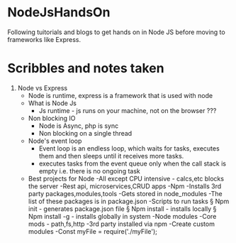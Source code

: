 # NodeJsHandsOn

Following tuitorials and blogs to get hands on in Node JS before moving to frameworks like Express.

# Scribbles and notes taken

1. Node vs Express
   - Node is runtime, express is a framework that is used with node
   - What is Node Js
     - Js runtime - js runs on your machine, not on the browser ???
   - Non blocking IO
     - Node is Async, php is sync
     - Non blocking on a single thread
   - Node's event loop
     - Event loop is an endless loop, which waits for tasks, executes them and then sleeps until it receives more tasks.
     - executes tasks from the event queue only when the call stack is empty i.e. there is no ongoing task
   - Best projects for Node
     -All except CPU intensive - calcs,etc blocks the server
     -Rest api, microservices,CRUD apps
     -Npm
     -Installs 3rd party packages,modules,tools
     -Gets stored in node_modules
     -The list of these packages is in package.json
     -Scripts to run tasks
     § Npm init - generates package.json file
     § Npm install - installs locally
     § Npm install -g - installs globally in system
     -Node modules
     -Core mods - path,fs,http
     -3rd party installed via npm
     -Create custom modules
     -Const myFile = require('./myFile');
